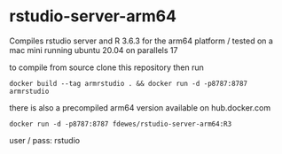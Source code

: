 # rstudio-server-arm64
Compiles rstudio server and R 3.6.3 for the arm64 platform / tested on a mac mini running ubuntu 20.04 on parallels 17

to compile from source clone this repository then run

    docker build --tag armrstudio . && docker run -d -p8787:8787 armrstudio

there is also a precompiled arm64 version available on hub.docker.com
  
    docker run -d -p8787:8787 fdewes/rstudio-server-arm64:R3

user / pass: rstudio
